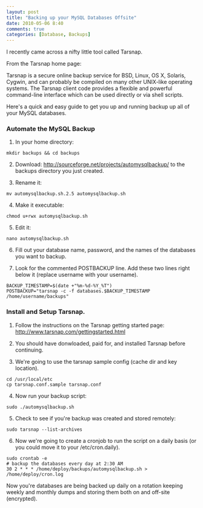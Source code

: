 ```yaml
---
layout: post
title: "Backing up your MySQL Databases Offsite"
date: 2010-05-06 8:40
comments: true
categories: [Database, Backups]
---
```


I recently came across a nifty little tool called Tarsnap.

From the Tarsnap home page:

Tarsnap is a secure online backup service for BSD, Linux, OS X, Solaris, Cygwin, and can probably be compiled on many other UNIX-like operating systems. The Tarsnap client code provides a flexible and powerful command-line interface which can be used directly or via shell scripts.

Here's a quick and easy guide to get you up and running backup up all of your MySQL databases.

### Automate the MySQL Backup

1. In your home directory: 
  ```
  mkdir backups && cd backups
  ```
 
2. Download: <http://sourceforge.net/projects/automysqlbackup/> to the backups directory you just created.

3. Rename it:
  ```
  mv automysqlbackup.sh.2.5 automysqlbackup.sh
  ```

4. Make it executable:
  ```
  chmod u+rwx automysqlbackup.sh
  ```

5. Edit it:
  ```
  nano automysqlbackup.sh
  ```

6. Fill out your database name, password, and the names of the databases you want to backup.

7. Look for the commented POSTBACKUP line. Add these two lines right below it (replace username with your username). 
```
BACKUP_TIMESTAMP=$(date +"%m-%d-%Y_%T")
POSTBACKUP="tarsnap -c -f databases.$BACKUP_TIMESTAMP /home/username/backups"
```

### Install and Setup Tarsnap.

1. Follow the instructions on the Tarsnap getting started page: <http://www.tarsnap.com/gettingstarted.html>

2. You should have donwloaded, paid for, and installed Tarsnap before continuing.

3. We're going to use the tarsnap sample config (cache dir and key location). 
  ```
  cd /usr/local/etc
  cp tarsnap.conf.sample tarsnap.conf
  ```

4. Now run your backup script:
  ```
  sudo ./automysqlbackup.sh
  ```

5. Check to see if you're backup was created and stored remotely:
  ```
  sudo tarsnap --list-archives
  ```

6. Now we're going to create a cronjob to run the script on a daily basis (or you could move it to your /etc/cron.daily).
```
sudo crontab -e
# backup the databases every day at 2:30 AM
30 2 * * * /home/deploy/backups/automysqlbackup.sh > /home/deploy/cron.log
```

Now you're databases are being backed up daily on a rotation keeping weekly and monthly dumps and storing them both on and off-site (encrypted).
